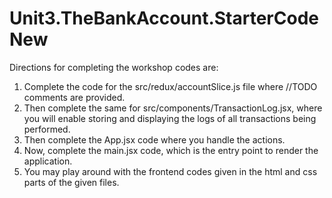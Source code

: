 # Unit3.TheBankAccount.StarterCodeNew

Directions for completing the workshop codes are:

1. Complete the code for the src/redux/accountSlice.js file where //TODO comments are provided.
2. Then complete the same for src/components/TransactionLog.jsx, where you will enable storing and displaying the logs of all transactions being performed.
3. Then complete the App.jsx code where you handle the actions.
4. Now, complete the main.jsx code, which is the entry point to render the application.
5. You may play around with the frontend codes given in the html and css parts of the given files.